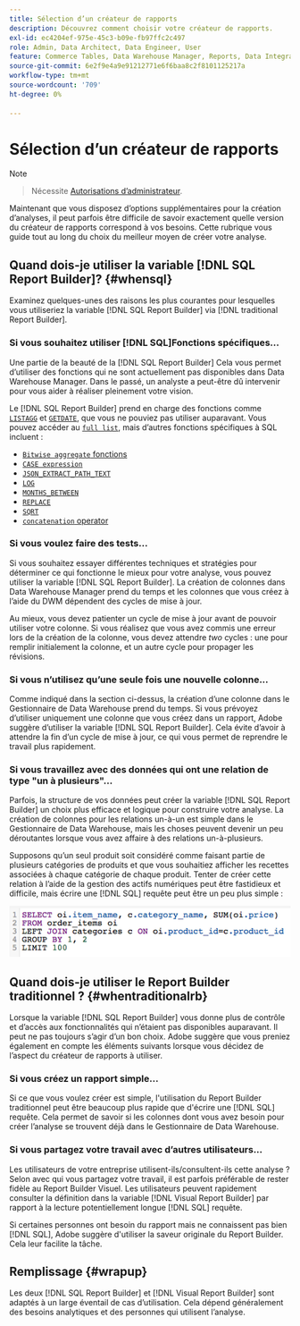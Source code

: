 ```yaml
---
title: Sélection d’un créateur de rapports
description: Découvrez comment choisir votre créateur de rapports.
exl-id: ec4204ef-975e-45c3-b09e-fb97ffc2c497
role: Admin, Data Architect, Data Engineer, User
feature: Commerce Tables, Data Warehouse Manager, Reports, Data Integration
source-git-commit: 6e2f9e4a9e91212771e6f6baa8c2f8101125217a
workflow-type: tm+mt
source-wordcount: '709'
ht-degree: 0%

---
```


# Sélection d’un créateur de rapports

>[!NOTE]
>>Nécessite [Autorisations d’administrateur](../../administrator/user-management/user-management.md).

Maintenant que vous disposez d’options supplémentaires pour la création d’analyses, il peut parfois être difficile de savoir exactement quelle version du créateur de rapports correspond à vos besoins. Cette rubrique vous guide tout au long du choix du meilleur moyen de créer votre analyse.

## Quand dois-je utiliser la variable [!DNL SQL Report Builder]? {#whensql}

Examinez quelques-unes des raisons les plus courantes pour lesquelles vous utiliseriez la variable [!DNL SQL Report Builder] via [!DNL traditional Report Builder].

### Si vous souhaitez utiliser [!DNL SQL]Fonctions spécifiques...

Une partie de la beauté de la [!DNL SQL Report Builder] Cela vous permet d’utiliser des fonctions qui ne sont actuellement pas disponibles dans Data Warehouse Manager. Dans le passé, un analyste a peut-être dû intervenir pour vous aider à réaliser pleinement votre vision.

Le [!DNL SQL Report Builder] prend en charge des fonctions comme [`LISTAGG`](https://docs.aws.amazon.com/redshift/latest/dg/r_LISTAGG.html) et [`GETDATE`](https://docs.aws.amazon.com/redshift/latest/dg/r_GETDATE.html), que vous ne pouviez pas utiliser auparavant. Vous pouvez accéder au [`full list`](https://docs.aws.amazon.com/redshift/latest/dg/c_SQL_functions.html), mais d’autres fonctions spécifiques à SQL incluent :

* [`Bitwise aggregate` fonctions](https://docs.aws.amazon.com/redshift/latest/dg/c_bitwise_aggregate_functions.html)
* [`CASE expression`](https://docs.aws.amazon.com/redshift/latest/dg/r_CASE_function.html)
* [`JSON_EXTRACT_PATH_TEXT`](https://docs.aws.amazon.com/redshift/latest/dg/JSON_EXTRACT_PATH_TEXT.html)
* [`LOG`](https://docs.aws.amazon.com/redshift/latest/dg/r_LOG.html)
* [`MONTHS_BETWEEN`](https://docs.aws.amazon.com/redshift/latest/dg/r_MONTHS_BETWEEN_function.html)
* [`REPLACE`](https://docs.aws.amazon.com/redshift/latest/dg/r_REPLACE.html)
* [`SQRT`](https://docs.aws.amazon.com/redshift/latest/dg/r_SQRT.html)
* [`concatenation` operator](https://docs.aws.amazon.com/redshift/latest/dg/r_concat_op.html)

### Si vous voulez faire des tests...

Si vous souhaitez essayer différentes techniques et stratégies pour déterminer ce qui fonctionne le mieux pour votre analyse, vous pouvez utiliser la variable [!DNL SQL Report Builder]. La création de colonnes dans Data Warehouse Manager prend du temps et les colonnes que vous créez à l’aide du DWM dépendent des cycles de mise à jour.

Au mieux, vous devez patienter un cycle de mise à jour avant de pouvoir utiliser votre colonne. Si vous réalisez que vous avez commis une erreur lors de la création de la colonne, vous devez attendre *two* cycles : une pour remplir initialement la colonne, et un autre cycle pour propager les révisions.

### Si vous n’utilisez qu’une seule fois une nouvelle colonne...

Comme indiqué dans la section ci-dessus, la création d’une colonne dans le Gestionnaire de Data Warehouse prend du temps. Si vous prévoyez d’utiliser uniquement une colonne que vous créez dans un rapport, Adobe suggère d’utiliser la variable [!DNL SQL Report Builder]. Cela évite d’avoir à attendre la fin d’un cycle de mise à jour, ce qui vous permet de reprendre le travail plus rapidement.

### Si vous travaillez avec des données qui ont une relation de type &quot;un à plusieurs&quot;...

Parfois, la structure de vos données peut créer la variable [!DNL SQL Report Builder] un choix plus efficace et logique pour construire votre analyse. La création de colonnes pour les relations un-à-un est simple dans le Gestionnaire de Data Warehouse, mais les choses peuvent devenir un peu déroutantes lorsque vous avez affaire à des relations un-à-plusieurs.

Supposons qu’un seul produit soit considéré comme faisant partie de plusieurs catégories de produits et que vous souhaitiez afficher les recettes associées à chaque catégorie de chaque produit. Tenter de créer cette relation à l’aide de la gestion des actifs numériques peut être fastidieux et difficile, mais écrire une [!DNL SQL] requête peut être un peu plus simple :

![](../../assets/When_should_I_use_the_RB_2.png)

## Quand dois-je utiliser le Report Builder traditionnel ? {#whentraditionalrb}

Lorsque la variable [!DNL SQL Report Builder] vous donne plus de contrôle et d’accès aux fonctionnalités qui n’étaient pas disponibles auparavant. Il peut ne pas toujours s’agir d’un bon choix. Adobe suggère que vous preniez également en compte les éléments suivants lorsque vous décidez de l’aspect du créateur de rapports à utiliser.

### Si vous créez un rapport simple...

Si ce que vous voulez créer est simple, l&#39;utilisation du Report Builder traditionnel peut être beaucoup plus rapide que d&#39;écrire une [!DNL SQL] requête. Cela permet de savoir si les colonnes dont vous avez besoin pour créer l’analyse se trouvent déjà dans le Gestionnaire de Data Warehouse.

### Si vous partagez votre travail avec d’autres utilisateurs...

Les utilisateurs de votre entreprise utilisent-ils/consultent-ils cette analyse ? Selon avec qui vous partagez votre travail, il est parfois préférable de rester fidèle au Report Builder Visuel. Les utilisateurs peuvent rapidement consulter la définition dans la variable [!DNL Visual Report Builder] par rapport à la lecture potentiellement longue [!DNL SQL] requête.

Si certaines personnes ont besoin du rapport mais ne connaissent pas bien [!DNL SQL], Adobe suggère d&#39;utiliser la saveur originale du Report Builder. Cela leur facilite la tâche.

## Remplissage {#wrapup}

Les deux [!DNL SQL Report Builder] et [!DNL Visual Report Builder] sont adaptés à un large éventail de cas d’utilisation. Cela dépend généralement des besoins analytiques et des personnes qui utilisent l’analyse.
